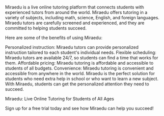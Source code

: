Miraedu is a live online tutoring platform that connects students with experienced tutors from around the world. Miraedu offers tutoring in a variety of subjects, including math, science, English, and foreign languages. Miraedu tutors are carefully screened and experienced, and they are committed to helping students succeed.

Here are some of the benefits of using Miraedu:

Personalized instruction: Miraedu tutors can provide personalized instruction tailored to each student's individual needs.
Flexible scheduling: Miraedu tutors are available 24/7, so students can find a time that works for them.
Affordable pricing: Miraedu tutoring is affordable and accessible to students of all budgets.
Convenience: Miraedu tutoring is convenient and accessible from anywhere in the world.
Miraedu is the perfect solution for students who need extra help in school or who want to learn a new subject. With Miraedu, students can get the personalized attention they need to succeed.

Miraedu: Live Online Tutoring for Students of All Ages

Sign up for a free trial today and see how Miraedu can help you succeed!
